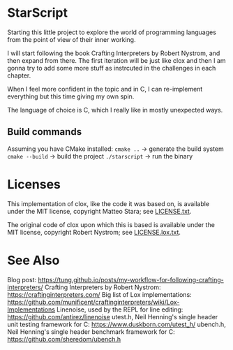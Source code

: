 # StarScript

Starting this little project to explore the world of programming languages from the point of view of their inner working.

I will start following the book Crafting Interpreters by Robert Nystrom, and then expand from there. The first iteration will be just like clox and then I am gonna try to add some more stuff as instrcuted in the challenges in each chapter.

When I feel more confident in the topic and in C, I can re-implement everything but this time giving my own spin.

The language of choice is C, which I really like in mostly unexpected ways.

## Build commands

Assuming you have CMake installed:
`cmake ..` -> generate the build system
`cmake --build` -> build the project
`./starscript` -> run the binary

# Licenses

This implementation of clox, like the code it was based on, is available under the MIT license, copyright Matteo Stara; see [LICENSE.txt](https://github.com/Memnoc/StarScript/blob/main/LICENSE).

The original code of clox upon which this is based is available under the MIT license, copyright Robert Nystrom; see [LICENSE.lox.txt](https://github.com/Memnoc/StarScript/blob/main/LICENSE.clox.txt).

# See Also

Blog post: https://tung.github.io/posts/my-workflow-for-following-crafting-interpreters/
Crafting Interpreters by Robert Nystrom: https://craftinginterpreters.com/
Big list of Lox implementations: https://github.com/munificent/craftinginterpreters/wiki/Lox-Implementations
Linenoise, used by the REPL for line editing: https://github.com/antirez/linenoise
utest.h, Neil Henning's single header unit testing framework for C: https://www.duskborn.com/utest_h/
ubench.h, Neil Henning's single header benchmark framework for C: https://github.com/sheredom/ubench.h
